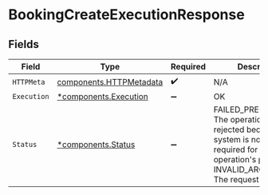 # BookingCreateExecutionResponse


## Fields

| Field                                                                                                                                                                     | Type                                                                                                                                                                      | Required                                                                                                                                                                  | Description                                                                                                                                                               |
| ------------------------------------------------------------------------------------------------------------------------------------------------------------------------- | ------------------------------------------------------------------------------------------------------------------------------------------------------------------------- | ------------------------------------------------------------------------------------------------------------------------------------------------------------------------- | ------------------------------------------------------------------------------------------------------------------------------------------------------------------------- |
| `HTTPMeta`                                                                                                                                                                | [components.HTTPMetadata](../../models/components/httpmetadata.md)                                                                                                        | :heavy_check_mark:                                                                                                                                                        | N/A                                                                                                                                                                       |
| `Execution`                                                                                                                                                               | [*components.Execution](../../models/components/execution.md)                                                                                                             | :heavy_minus_sign:                                                                                                                                                        | OK                                                                                                                                                                        |
| `Status`                                                                                                                                                                  | [*components.Status](../../models/components/status.md)                                                                                                                   | :heavy_minus_sign:                                                                                                                                                        | FAILED_PRECONDITION: The operation was rejected because the system is not in a state required for the operation's processing.<br/>INVALID_ARGUMENT: The request is not valid. |